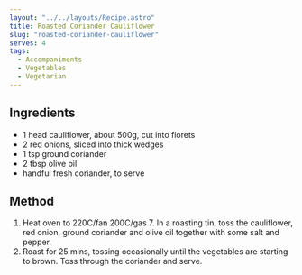 ```yaml
---
layout: "../../layouts/Recipe.astro"
title: Roasted Coriander Cauliflower
slug: "roasted-coriander-cauliflower"
serves: 4
tags:
  - Accompaniments
  - Vegetables
  - Vegetarian
---
```


## Ingredients

- 1 head cauliflower, about 500g, cut into florets
- 2 red onions, sliced into thick wedges
- 1 tsp ground coriander
- 2 tbsp olive oil
- handful fresh coriander, to serve

## Method

1. Heat oven to 220C/fan 200C/gas 7. In a roasting tin, toss the cauliflower, red onion, ground coriander and olive oil together with some salt and pepper. 
1. Roast for 25 mins, tossing occasionally until the vegetables are starting to brown. Toss through the coriander and serve.